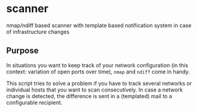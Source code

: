# scanner
nmap/ndiff based scanner with template based notification system in case of infrastructure changes

## Purpose
In situations you want to keep track of your network configuration (in this context: variation of open ports over time), `nmap` and `ndiff` come in handy.

This script tries to solve a problem if you have to track several networks or individual hosts that you want to scan consecutively. 
In case a network change is detected, the difference is sent in a (templated) mail to a configurable recipient.

